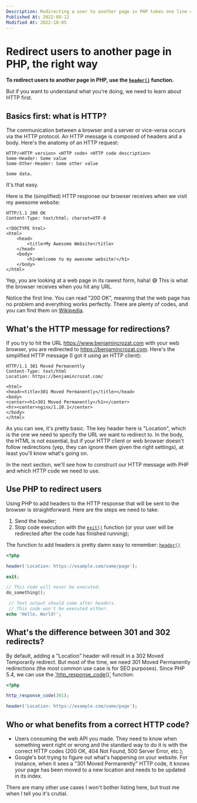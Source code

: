 ```yaml
---
Description: Redirecting a user to another page in PHP takes one line of code. We'll also see the importance of HTTP and the difference between 301 and 302 redirects.
Published At: 2022-09-12
Modified At: 2022-10-05
---
```


# Redirect users to another page in PHP, the right way

**To redirect users to another page in PHP, use the [`header()`](https://www.php.net/manual/en/function.header.php) function.**

But if you want to understand what you're doing, we need to learn about HTTP first.

## Basics first: what is HTTP?

The communication between a browser and a server or vice-versa occurs via the HTTP protocol. An HTTP message is composed of headers and a body. Here's the anatomy of an HTTP request:

```
HTTP/<HTTP version> <HTTP code> <HTTP code description>
Some-Header: Some value
Some-Other-Header: Some other value

Some data.
```

It's that easy.

Here is the (simplified) HTTP response our browser receives when we visit my awesome website:

```
HTTP/1.1 200 OK
Content-Type: text/html; charset=UTF-8

<!DOCTYPE html>
<html>
    <head>
        <title>My Awesome Website</title>
    </head>
    <body>
        <h1>Welcome to my awesome website!</h1>
    </body>
</html>
```

Yep, you are looking at a web page in its rawest form, haha! 😅 This is what the browser receives when you hit any URL.

Notice the first line. You can read "200 OK", meaning that the web page has no problem and everything works perfectly. There are plenty of codes, and you can find them on [Wikipedia](https://en.wikipedia.org/wiki/List_of_HTTP_status_codes).

## What's the HTTP message for redirections?

If you try to hit the URL https://www.benjamincrozat.com with your web browser, you are redirected to https://benjamincrozat.com. Here's the simplified HTTP message (I got it using an HTTP client):

```
HTTP/1.1 301 Moved Permanently
Content-Type: text/html
Location: https://benjamincrozat.com/

<html>
<head><title>301 Moved Permanently</title></head>
<body>
<center><h1>301 Moved Permanently</h1></center>
<hr><center>nginx/1.20.1</center>
</body>
</html>
```

As you can see, it's pretty basic. The key header here is "Location", which is the one we need to specify the URL we want to redirect to. In the body, the HTML is not essential, but if your HTTP client or web browser doesn't follow redirections (yep, they can ignore them given the right settings), at least you'll know what's going on.

In the next section, we'll see how to construct our HTTP message with PHP and which HTTP code we need to use.

## Use PHP to redirect users

Using PHP to add headers to the HTTP response that will be sent to the browser is straightforward. Here are the steps we need to take:
1. Send the header;
2. Stop code execution with the [`exit()`](https://www.php.net/exit) function (or your user will be redirected after the code has finished running);

The function to add headers is pretty damn easy to remember: [`header()`](https://www.php.net/manual/en/function.header.php)

```php
<?php

header('Location: https://example.com/some/page');

exit;

// This code will never be executed.
do_something();

 // Text output should come after headers.
 // This code won't be executed either.
echo 'Hello, World!';
```

## What's the difference between 301 and 302 redirects?

By default, adding a "Location" header will result in a 302 Moved Temporarily redirect. But most of the time, we need 301 Moved Permanently redirections (the most common use case is for SEO purposes). Since PHP 5.4, we can use the [`http_response_code()ˋ](https://www.php.net/manual/en/function.http-response-code.php) function:

```php
<?php

http_response_code(301);

header('Location: https://example.com/some/page');
```

## Who or what benefits from a correct HTTP code?

- Users consuming the web API you made. They need to know when something went right or wrong and the standard way to do it is with the correct HTTP codes (200 OK, 404 Not Found, 500 Server Error, etc.);
- Google's bot trying to figure out what's happening on your website. For instance, when it sees a "301 Moved Permanently" HTTP code, it knows your page has been moved to a new location and needs to be updated in its index.

There are many other use cases I won't bother listing here, but trust me when I tell you it's crutial.
